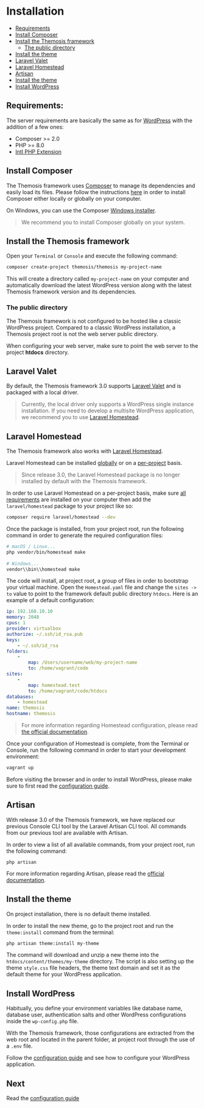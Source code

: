 Installation
============

- [Requirements](#requirements)
- [Install Composer](#install-composer)
- [Install the Themosis framework](#install-the-themosis-framework)
    - [The public directory](#the-public-directory)
- [Install the theme](#install-the-theme)
- [Laravel Valet](#laravel-valet)
- [Laravel Homestead](#laravel-homestead)
- [Artisan](#artisan)
- [Install the theme](#install-the-theme)
- [Install WordPress](#install-wordpress)

Requirements:
-------------

The server requirements are basically the same as for [WordPress](https://wordpress.org/about/requirements/) with the addition of a few ones:

- Composer >= 2.0
- PHP >= 8.0
- [Intl PHP Extension](http://php.net/manual/fr/intro.intl.php)

Install Composer
----------------

The Themosis framework uses [Composer](https://getcomposer.org/) to manage its dependencies and easily load its files. Please follow the instructions [here](https://getcomposer.org/doc/00-intro.md) in order to install Composer either locally or globally on your computer.

On Windows, you can use the Composer [Windows installer](https://getcomposer.org/Composer-Setup.exe).

> We recommend you to install Composer globally on your system.

Install the Themosis framework
------------------------------

Open your `Terminal` or `Console` and execute the following command:

```bash
composer create-project themosis/themosis my-project-name
```

This will create a directory called `my-project-name` on your computer and automatically download the latest WordPress version along with the latest Themosis framework version and its dependencies.

### The public directory

The Themosis framework is not configured to be hosted like a classic WordPress project. Compared to a classic WordPress installation, a Themosis project root is not the web server public directory.

When configuring your web server, make sure to point the web server to the project **htdocs** directory.

Laravel Valet
-------------

By default, the Themosis framework 3.0 supports [Laravel Valet](https://laravel.com/docs/valet) and is packaged with a local driver.

> Currently, the local driver only supports a WordPress single instance installation. If you need to develop a multisite WordPress application, we recommend you to use [Laravel Homestead](#laravel-homestead).

Laravel Homestead
-----------------

The Themosis framework also works with [Laravel Homestead](https://laravel.com/docs/homestead).

Laravel Homestead can be installed [globally](https://laravel.com/docs/homestead#installation-and-setup) or on a [per-project](https://laravel.com/docs/homestead#per-project-installation) basis.

> Since release 3.0, the Laravel Homestead package is no longer installed by default with the Themosis framework.

In order to use Laravel Homestead on a per-project basis, make sure [all requirements](https://laravel.com/docs/homestead#first-steps) are installed on your computer then add the `laravel/homestead` package to your project like so:

```bash
composer require laravel/homestead --dev
```

Once the package is installed, from your project root, run the following command in order to generate the required configuration files:

```bash
# macOS / Linux...
php vendor/bin/homestead make
 
# Windows...
vendor\\bin\\homestead make
```

The code will install, at project root, a group of files in order to bootstrap your virtual machine. Open the `Homestead.yaml` file and change the `sites -> to` value to point to the framework default public directory `htdocs`. Here is an example of a default configuration:

```yaml
ip: 192.168.10.10
memory: 2048
cpus: 1
provider: virtualbox
authorize: ~/.ssh/id_rsa.pub
keys:
    - ~/.ssh/id_rsa
folders:
    -
        map: /Users/username/web/my-project-name
        to: /home/vagrant/code
sites:
    -
        map: homestead.test
        to: /home/vagrant/code/htdocs
databases:
    - homestead
name: themosis
hostname: themosis
```

> For more information regarding Homestead configuration, please read [the official documentation](https://laravel.com/docs/homestead).

Once your configuration of Homestead is complete, from the Terminal or Console, run the following command in order to start your development environment:

```bash
vagrant up
```

Before visiting the browser and in order to install WordPress, please make sure to first read the [configuration guide]({{url}}/configuration).

Artisan
-------

With release 3.0 of the Themosis framework, we have replaced our previous Console CLI tool by the Laravel Artisan CLI tool. All commands from our previous tool are available with Artisan.

In order to view a list of all available commands, from your project root, run the following command:

```shell
php artisan
```

For more information regarding Artisan, please read the [official documentation](https://laravel.com/docs/artisan).

Install the theme
-----------------

On project installation, there is no default theme installed.

In order to install the new theme, go to the project root and run the `theme:install` command from the terminal:

```bash
php artisan theme:install my-theme
```

The command will download and unzip a new theme into the `htdocs/content/themes/my-theme` directory. The script is also setting up the theme `style.css` file headers, the theme text domain and set it as the default theme for your WordPress application.

Install WordPress
-----------------

Habitually, you define your environment variables like database name, database user, authentication salts and other WordPress configurations inside the `wp-config.php` file.

With the Themosis framework, those configurations are extracted from the web root and located in the parent folder, at project root through the use of a `.env` file.

Follow the [configuration guide]({{url}}/configuration) and see how to configure your WordPress application.

Next
----
Read the [configuration guide]({{url}}/configuration)